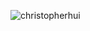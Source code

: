<p><img align="center" src="https://github-readme-streak-stats.herokuapp.com/?user=christopherhui&theme=dark" alt="christopherhui" /></p>
